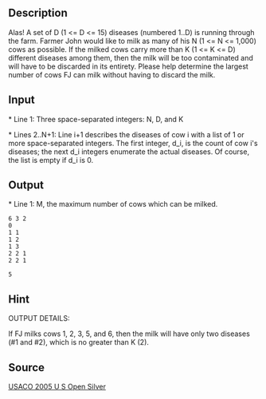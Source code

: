 <h2>Description</h2><p>Alas!  A set of D (1 &lt;= D &lt;= 15) diseases (numbered 1..D) is running through the farm.  Farmer John would like to milk as many of his N (1 &lt;= N &lt;= 1,000) cows as possible.  If the milked cows carry more than K (1 &lt;= K &lt;= D) different diseases among them, then the milk will be too contaminated and will have to be discarded in its entirety.  Please help determine the largest number of cows FJ can milk without having to discard the milk.</p><h2>Input</h2><p>* Line 1: Three space-separated integers: N, D, and K
</p>
* Lines 2..N+1: Line i+1 describes the diseases of cow i with a list of 1 or more space-separated integers. The first integer, d_i, is the count of cow i's diseases; the next d_i integers enumerate the actual diseases. Of course, the list is empty if d_i is 0.
<h2>Output</h2><p>* Line 1: M, the maximum number of cows which can be milked.</p><pre><code class="language-input1">6 3 2
0
1 1
1 2
1 3
2 2 1
2 2 1
</code></pre><pre><code class="language-output1">5
</code></pre><h2>Hint</h2><p>OUTPUT DETAILS:
</p>
If FJ milks cows 1, 2, 3, 5, and 6, then the milk will have only two diseases (#1 and #2), which is no greater than K (2). 
<h2>Source</h2><a href="searchproblem?field=source&amp;key=USACO+2005+U+S+Open+Silver">USACO 2005 U S Open Silver</a>